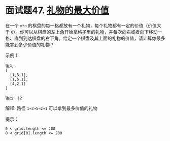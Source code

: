 # 面试题47. [礼物的最大价值](https://leetcode-cn.com/problems/li-wu-de-zui-da-jie-zhi-lcof/)
在一个 `m*n` 的棋盘的每一格都放有一个礼物，每个礼物都有一定的价值（价值大于 `0`）。你可以从棋盘的左上角开始拿格子里的礼物，并每次向右或者向下移动一格、直到到达棋盘的右下角。给定一个棋盘及其上面的礼物的价值，请计算你最多能拿到多少价值的礼物？

 

示例 1:
```
输入: 
[
  [1,3,1],
  [1,5,1],
  [4,2,1]
]

输出: 12
```
解释: 路径 `1→3→5→2→1` 可以拿到最多价值的礼物
 

提示：
```
0 < grid.length <= 200
0 < grid[0].length <= 200
```